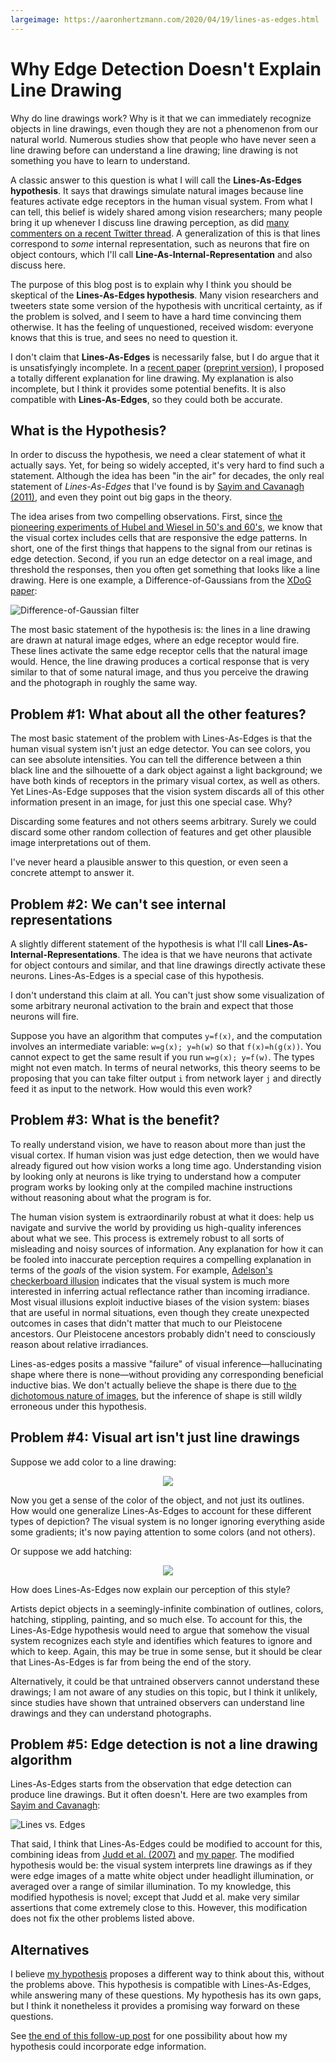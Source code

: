 ```yaml
---
largeimage: https://aaronhertzmann.com/2020/04/19/lines-as-edges.html
---
```


# Why Edge Detection Doesn't Explain Line Drawing


Why do line drawings work? Why is it that we can immediately recognize objects in line drawings, even though they are not a phenomenon from our natural world. Numerous studies show that people who have never seen a line drawing before can understand a line drawing; line drawing is not something you have to learn to understand.  

A classic answer to this question is what I will call the **Lines-As-Edges hypothesis**. It says that drawings simulate natural images because line features activate edge receptors in the human visual system. From what I can tell, this belief is widely shared among vision researchers; many people bring it up whenever I discuss line drawing perception, as did [many commenters on a recent Twitter thread](https://twitter.com/hardmaru/status/1250979159779635200?s=20).  A generalization of this is that lines correspond to _some_ internal representation, such as neurons that fire on object contours, which I'll call **Line-As-Internal-Representation** and also discuss here.

The purpose of this blog post is to explain why I think you should be skeptical of the **Lines-As-Edges hypothesis**. Many vision researchers and tweeters state some version of the hypothesis with uncritical certainty, as if the problem is solved, and I seem to have a hard time convincing them otherwise.  It has the feeling of unquestioned, received wisdom: everyone knows that this is true, and sees no need to question it.

I don't claim that **Lines-As-Edges** is necessarily false, but I do argue that it is unsatisfyingly incomplete. In a [recent paper](https://journals.sagepub.com/doi/abs/10.1177/0301006620908207?journalCode=peca) ([preprint version](https://arxiv.org/abs/2002.06260)), I proposed a totally different explanation for line drawing. My explanation is also incomplete, but I think it provides some potential benefits. It is also compatible with **Lines-As-Edges**, so they could both be accurate.


What is the Hypothesis?
------------

In order to discuss the hypothesis, we need a clear statement of what it actually says. Yet, for being so widely accepted, it's very hard to find such a statement.  Although the idea has been "in the air" for decades, the only real statement of *Lines-As-Edges* that I've found is by [Sayim and Cavanagh (2011)](https://www.frontiersin.org/articles/10.3389/fnhum.2011.00118/full), and even they point out big gaps in the theory.

The idea arises from two compelling observations. First, since [the pioneering experiments of Hubel and Wiesel in 50's and 60's](https://www.youtube.com/watch?v=IOHayh06LJ4), we know that the visual cortex includes cells that are responsive the edge patterns. In short, one of the first things that happens to the signal from our retinas is edge detection.  Second, if you run an edge detector on a real image, and threshold the responses, then you often get something that looks like a line drawing. Here is one example, a Difference-of-Gaussians from the [XDoG paper](https://www.kyprianidis.com/p/cag2012/):

![Difference-of-Gaussian filter](../../../images/DoG.jpg)

The most basic statement of the hypothesis is: the lines in a line drawing are drawn at natural image edges, where an edge receptor would fire. These lines activate the same edge receptor cells that the natural image would. Hence, the line drawing produces a cortical response that is very similar to that of some natural image, and thus you perceive the drawing and the photograph in roughly the same way.


Problem #1: What about all the other features?
------------

The most basic statement of the problem with Lines-As-Edges is that the human visual system isn't just an edge detector. You can see colors, you can see absolute intensities. You can tell the difference between a thin black line and the silhouette of a dark object against a light background; we have both kinds of receptors in the primary visual cortex, as well as others.  Yet Lines-As-Edge supposes that the vision system discards all of this other information present in an image, for just this one special case. Why?

Discarding some features and not others seems arbitrary. Surely we could discard some other random collection of features and get other plausible image interpretations out of them. 

I've never heard a plausible answer to this question, or even seen a concrete attempt to answer it.  



Problem #2: We can't see internal representations
------------

A slightly different statement of the hypothesis is what I'll call **Lines-As-Internal-Representations**.  The idea is that we have neurons that activate for object contours and similar, and that line drawings directly activate these neurons.  Lines-As-Edges is a special case of this hypothesis.

I don't understand this claim at all. You can't just show some visualization of some arbitrary neuronal activation to the brain and expect that those neurons will fire.

Suppose you have an algorithm that computes `y=f(x)`, and the computation involves an intermediate variable: `w=g(x); y=h(w)` so that `f(x)=h(g(x))`. You cannot expect to get the same result if you run `w=g(x); y=f(w)`. The types might not even match.  In terms of neural networks, this theory seems to be proposing that you can take filter output `i` from network layer `j` and directly feed it as input to the network. How would this even work?


Problem #3: What is the benefit?
------------

To really understand vision, we have to reason about more than just the visual cortex. If human vision was just edge detection, then we would have already figured out how vision works a long time ago.  Understanding vision by looking only at neurons is like trying to understand how a computer program works by looking only at the compiled machine instructions without reasoning about what the program is for.

The human vision system is extraordinarily robust at what it does: help us navigate and survive the world by providing us high-quality inferences about what we see. This process is extremely robust to all sorts of misleading and noisy sources of information.  Any explanation for how it can be fooled into inaccurate perception requires a compelling explanation in terms of the _goals_ of the vision system. For example, [Adelson's checkerboard illusion](https://en.wikipedia.org/wiki/Checker_shadow_illusion) indicates that the visual system is much more interested in inferring actual reflectance rather than incoming irradiance.  Most visual illusions exploit inductive biases of the vision system: biases that are useful in normal situations, even though they create unexpected outcomes in cases that didn't matter that much to our Pleistocene ancestors. Our Pleistocene ancestors probably didn't need to consciously reason about relative irradiances.

Lines-as-edges posits a massive "failure" of visual inference—hallucinating shape where there is none—without providing any corresponding beneficial inductive bias.  We don't actually believe the shape is there due to [the dichotomous nature of images](https://www.frontiersin.org/articles/10.3389/fnhum.2015.00295/full), but the inference of shape is still wildly erroneous under this hypothesis.





Problem #4: Visual art isn't just line drawings
-------------

Suppose we add color to a line drawing:

<p align="center">
	<img src="../../../images/apple-watercolor2.jpg">
</p>

Now you get a sense of the color of the object, and not just its outlines.  How would one generalize Lines-As-Edges to account for these different types of depiction? The visual system is no longer ignoring everything aside some gradients; it's now paying attention to some colors (and not others).  

Or suppose we add hatching:

<p align="center">
	<img src="../../../images/apple-sketchy2.jpg">
</p>

How does Lines-As-Edges now explain our perception of this style?

Artists depict objects in a seemingly-infinite combination of outlines, colors, hatching, stippling, painting, and so much else. To account for this, the Lines-As-Edge hypothesis would need to argue that somehow the visual system recognizes each style and identifies which features to ignore and which to keep.  Again, this may be true in some sense, but it should be clear that Lines-As-Edges is far from being the end of the story.

Alternatively, it could be that untrained observers cannot understand these drawings; I am not aware of any studies on this topic, but I think it unlikely, since studies have shown that untrained observers can understand line drawings and they can understand photographs.


Problem #5: Edge detection is not a line drawing algorithm
------------

Lines-As-Edges starts from the observation that edge detection can produce line drawings. But it often doesn't.  Here are two examples from [Sayim and Cavanagh](https://www.frontiersin.org/articles/10.3389/fnhum.2011.00118/full):

![Lines vs. Edges](../../../images/sayim.jpg)

That said, I think that Lines-As-Edges could be modified to account for this, combining ideas from [Judd et al. (2007)](http://people.csail.mit.edu/tjudd/apparentridges.html) and [my paper](https://journals.sagepub.com/doi/abs/10.1177/0301006620908207?journalCode=peca).  The modified hypothesis would be: the visual system interprets line drawings as if they were edge images of a matte white object under headlight illumination, or averaged over a range of similar illumination. To my knowledge, this modified hypothesis is novel; except that Judd et al. make very similar assertions that come extremely close to this. However, this modification does not fix the other problems listed above.



Alternatives
------------

I believe [my hypothesis](https://journals.sagepub.com/doi/abs/10.1177/0301006620908207?journalCode=peca) proposes a different way to think about this, without the problems above.  This hypothesis is compatible with Lines-As-Edges, while answering many of these questions.  My hypothesis has its own gaps, but I think it nonetheless it provides a promising way forward on these questions.

See [the end of this follow-up post](https://hertzmann.github.io/2020/04/21/ar-vs-cs.html) for one possibility about how my hypothesis could incorporate edge information.
